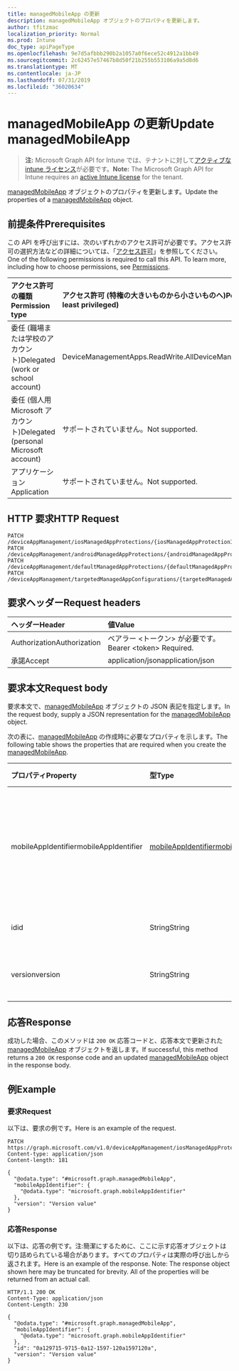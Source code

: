 ```yaml
---
title: managedMobileApp の更新
description: managedMobileApp オブジェクトのプロパティを更新します。
author: tfitzmac
localization_priority: Normal
ms.prod: Intune
doc_type: apiPageType
ms.openlocfilehash: 9e7d5afbbb290b2a1057a0f6ece52c4912a1bb49
ms.sourcegitcommit: 2c62457e57467b8d50f21b255b553106a9a5d8d6
ms.translationtype: MT
ms.contentlocale: ja-JP
ms.lasthandoff: 07/31/2019
ms.locfileid: "36020634"
---
```

# <a name="update-managedmobileapp"></a><span data-ttu-id="86935-103">managedMobileApp の更新</span><span class="sxs-lookup"><span data-stu-id="86935-103">Update managedMobileApp</span></span>

> <span data-ttu-id="86935-104">**注:** Microsoft Graph API for Intune では、テナントに対して[アクティブな intune ライセンス](https://go.microsoft.com/fwlink/?linkid=839381)が必要です。</span><span class="sxs-lookup"><span data-stu-id="86935-104">**Note:** The Microsoft Graph API for Intune requires an [active Intune license](https://go.microsoft.com/fwlink/?linkid=839381) for the tenant.</span></span>

<span data-ttu-id="86935-105">[managedMobileApp](../resources/intune-mam-managedmobileapp.md) オブジェクトのプロパティを更新します。</span><span class="sxs-lookup"><span data-stu-id="86935-105">Update the properties of a [managedMobileApp](../resources/intune-mam-managedmobileapp.md) object.</span></span>

## <a name="prerequisites"></a><span data-ttu-id="86935-106">前提条件</span><span class="sxs-lookup"><span data-stu-id="86935-106">Prerequisites</span></span>
<span data-ttu-id="86935-p101">この API を呼び出すには、次のいずれかのアクセス許可が必要です。アクセス許可の選択方法などの詳細については、「[アクセス許可](/graph/permissions-reference)」を参照してください。</span><span class="sxs-lookup"><span data-stu-id="86935-p101">One of the following permissions is required to call this API. To learn more, including how to choose permissions, see [Permissions](/graph/permissions-reference).</span></span>

|<span data-ttu-id="86935-109">アクセス許可の種類</span><span class="sxs-lookup"><span data-stu-id="86935-109">Permission type</span></span>|<span data-ttu-id="86935-110">アクセス許可 (特権の大きいものから小さいものへ)</span><span class="sxs-lookup"><span data-stu-id="86935-110">Permissions (from most to least privileged)</span></span>|
|:---|:---|
|<span data-ttu-id="86935-111">委任 (職場または学校のアカウント)</span><span class="sxs-lookup"><span data-stu-id="86935-111">Delegated (work or school account)</span></span>|<span data-ttu-id="86935-112">DeviceManagementApps.ReadWrite.All</span><span class="sxs-lookup"><span data-stu-id="86935-112">DeviceManagementApps.ReadWrite.All</span></span>|
|<span data-ttu-id="86935-113">委任 (個人用 Microsoft アカウント)</span><span class="sxs-lookup"><span data-stu-id="86935-113">Delegated (personal Microsoft account)</span></span>|<span data-ttu-id="86935-114">サポートされていません。</span><span class="sxs-lookup"><span data-stu-id="86935-114">Not supported.</span></span>|
|<span data-ttu-id="86935-115">アプリケーション</span><span class="sxs-lookup"><span data-stu-id="86935-115">Application</span></span>|<span data-ttu-id="86935-116">サポートされていません。</span><span class="sxs-lookup"><span data-stu-id="86935-116">Not supported.</span></span>|

## <a name="http-request"></a><span data-ttu-id="86935-117">HTTP 要求</span><span class="sxs-lookup"><span data-stu-id="86935-117">HTTP Request</span></span>
<!-- {
  "blockType": "ignored"
}
-->
``` http
PATCH /deviceAppManagement/iosManagedAppProtections/{iosManagedAppProtectionId}/apps/{managedMobileAppId}
PATCH /deviceAppManagement/androidManagedAppProtections/{androidManagedAppProtectionId}/apps/{managedMobileAppId}
PATCH /deviceAppManagement/defaultManagedAppProtections/{defaultManagedAppProtectionId}/apps/{managedMobileAppId}
PATCH /deviceAppManagement/targetedManagedAppConfigurations/{targetedManagedAppConfigurationId}/apps/{managedMobileAppId}
```

## <a name="request-headers"></a><span data-ttu-id="86935-118">要求ヘッダー</span><span class="sxs-lookup"><span data-stu-id="86935-118">Request headers</span></span>
|<span data-ttu-id="86935-119">ヘッダー</span><span class="sxs-lookup"><span data-stu-id="86935-119">Header</span></span>|<span data-ttu-id="86935-120">値</span><span class="sxs-lookup"><span data-stu-id="86935-120">Value</span></span>|
|:---|:---|
|<span data-ttu-id="86935-121">Authorization</span><span class="sxs-lookup"><span data-stu-id="86935-121">Authorization</span></span>|<span data-ttu-id="86935-122">ベアラー &lt;トークン&gt; が必要です。</span><span class="sxs-lookup"><span data-stu-id="86935-122">Bearer &lt;token&gt; Required.</span></span>|
|<span data-ttu-id="86935-123">承諾</span><span class="sxs-lookup"><span data-stu-id="86935-123">Accept</span></span>|<span data-ttu-id="86935-124">application/json</span><span class="sxs-lookup"><span data-stu-id="86935-124">application/json</span></span>|

## <a name="request-body"></a><span data-ttu-id="86935-125">要求本文</span><span class="sxs-lookup"><span data-stu-id="86935-125">Request body</span></span>
<span data-ttu-id="86935-126">要求本文で、[managedMobileApp](../resources/intune-mam-managedmobileapp.md) オブジェクトの JSON 表記を指定します。</span><span class="sxs-lookup"><span data-stu-id="86935-126">In the request body, supply a JSON representation for the [managedMobileApp](../resources/intune-mam-managedmobileapp.md) object.</span></span>

<span data-ttu-id="86935-127">次の表に、[managedMobileApp](../resources/intune-mam-managedmobileapp.md) の作成時に必要なプロパティを示します。</span><span class="sxs-lookup"><span data-stu-id="86935-127">The following table shows the properties that are required when you create the [managedMobileApp](../resources/intune-mam-managedmobileapp.md).</span></span>

|<span data-ttu-id="86935-128">プロパティ</span><span class="sxs-lookup"><span data-stu-id="86935-128">Property</span></span>|<span data-ttu-id="86935-129">型</span><span class="sxs-lookup"><span data-stu-id="86935-129">Type</span></span>|<span data-ttu-id="86935-130">説明</span><span class="sxs-lookup"><span data-stu-id="86935-130">Description</span></span>|
|:---|:---|:---|
|<span data-ttu-id="86935-131">mobileAppIdentifier</span><span class="sxs-lookup"><span data-stu-id="86935-131">mobileAppIdentifier</span></span>|[<span data-ttu-id="86935-132">mobileAppIdentifier</span><span class="sxs-lookup"><span data-stu-id="86935-132">mobileAppIdentifier</span></span>](../resources/intune-mam-mobileappidentifier.md)|<span data-ttu-id="86935-133">対象のオペレーティング システムの種類のアプリの識別子。</span><span class="sxs-lookup"><span data-stu-id="86935-133">The identifier for an app with it's operating system type.</span></span>|
|<span data-ttu-id="86935-134">id</span><span class="sxs-lookup"><span data-stu-id="86935-134">id</span></span>|<span data-ttu-id="86935-135">String</span><span class="sxs-lookup"><span data-stu-id="86935-135">String</span></span>|<span data-ttu-id="86935-136">エンティティのキー。</span><span class="sxs-lookup"><span data-stu-id="86935-136">Key of the entity.</span></span>|
|<span data-ttu-id="86935-137">version</span><span class="sxs-lookup"><span data-stu-id="86935-137">version</span></span>|<span data-ttu-id="86935-138">String</span><span class="sxs-lookup"><span data-stu-id="86935-138">String</span></span>|<span data-ttu-id="86935-139">エンティティのバージョン。</span><span class="sxs-lookup"><span data-stu-id="86935-139">Version of the entity.</span></span>|



## <a name="response"></a><span data-ttu-id="86935-140">応答</span><span class="sxs-lookup"><span data-stu-id="86935-140">Response</span></span>
<span data-ttu-id="86935-141">成功した場合、このメソッドは `200 OK` 応答コードと、応答本文で更新された [managedMobileApp](../resources/intune-mam-managedmobileapp.md) オブジェクトを返します。</span><span class="sxs-lookup"><span data-stu-id="86935-141">If successful, this method returns a `200 OK` response code and an updated [managedMobileApp](../resources/intune-mam-managedmobileapp.md) object in the response body.</span></span>

## <a name="example"></a><span data-ttu-id="86935-142">例</span><span class="sxs-lookup"><span data-stu-id="86935-142">Example</span></span>

### <a name="request"></a><span data-ttu-id="86935-143">要求</span><span class="sxs-lookup"><span data-stu-id="86935-143">Request</span></span>
<span data-ttu-id="86935-144">以下は、要求の例です。</span><span class="sxs-lookup"><span data-stu-id="86935-144">Here is an example of the request.</span></span>
``` http
PATCH https://graph.microsoft.com/v1.0/deviceAppManagement/iosManagedAppProtections/{iosManagedAppProtectionId}/apps/{managedMobileAppId}
Content-type: application/json
Content-length: 181

{
  "@odata.type": "#microsoft.graph.managedMobileApp",
  "mobileAppIdentifier": {
    "@odata.type": "microsoft.graph.mobileAppIdentifier"
  },
  "version": "Version value"
}
```

### <a name="response"></a><span data-ttu-id="86935-145">応答</span><span class="sxs-lookup"><span data-stu-id="86935-145">Response</span></span>
<span data-ttu-id="86935-p102">以下は、応答の例です。注:簡潔にするために、ここに示す応答オブジェクトは切り詰められている場合があります。すべてのプロパティは実際の呼び出しから返されます。</span><span class="sxs-lookup"><span data-stu-id="86935-p102">Here is an example of the response. Note: The response object shown here may be truncated for brevity. All of the properties will be returned from an actual call.</span></span>
``` http
HTTP/1.1 200 OK
Content-Type: application/json
Content-Length: 230

{
  "@odata.type": "#microsoft.graph.managedMobileApp",
  "mobileAppIdentifier": {
    "@odata.type": "microsoft.graph.mobileAppIdentifier"
  },
  "id": "0a129715-9715-0a12-1597-120a1597120a",
  "version": "Version value"
}
```



